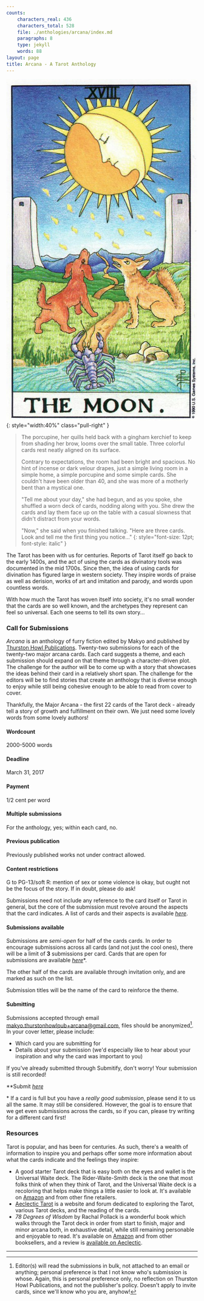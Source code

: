 ```yaml
---
counts:
    characters_real: 436
    characters_total: 528
    file: ./anthologies/arcana/index.md
    paragraphs: 8
    type: jekyll
    words: 88
layout: page
title: Arcana - A Tarot Anthology
---
```


![The Moon from the Universal Waite deck](/assets/themoon.jpg){: style="width:40%" class="pull-right" }

> The porcupine, her quills held back with a gingham kerchief to keep from shading her brow, looms over the small table.  Three colorful cards rest neatly aligned on its surface.
>
> Contrary to expectations, the room had been bright and spacious.  No hint of incense or dark velour drapes, just a simple living room in a simple home, a simple porcupine and some simple cards.  She couldn't have been older than 40, and she was more of a motherly bent than a mystical one.
>
> "Tell me about your day," she had begun, and as you spoke, she shuffled a worn deck of cards, nodding along with you.  She drew the cards and lay them face up on the table with a casual slowness that didn't distract from your words.
>
> "Now," she said when you finished talking.  "Here are three cards.  Look and tell me the first thing you notice..."
{: style="font-size: 12pt; font-style: italic" }

The Tarot has been with us for centuries.  Reports of Tarot itself go back to the early 1400s, and the act of using the cards as divinatory tools was documented in the mid 1700s.  Since then, the idea of using cards for divination has figured large in western society.  They inspire words of praise as well as derision, works of art and imitation and parody, and words upon countless words.

With how much the Tarot has woven itself into society, it's no small wonder that the cards are so well known, and the archetypes they represent can feel so universal.  Each one seems to tell its own story...

### Call for Submissions

*Arcana* is an anthology of furry fiction edited by Makyo and published by [Thurston Howl Publications](http://thurstonhowlpublications.com/).  Twenty-two submissions for each of the twenty-two major arcana cards.  Each card suggests a theme, and each submission should expand on that theme through a character-driven plot.  The challenge for the author will be to come up with a story that showcases the ideas behind their card in a relatively short span.  The challenge for the editors will be to find stories that create an anthology that is diverse enough to enjoy while still being cohesive enough to be able to read from cover to cover.

Thankfully, the Major Arcana - the first 22 cards of the Tarot deck - already tell a story of growth and fulfillment on their own.  We just need some lovely words from some lovely authors!

<!--
Howl, [Nov 27, 2016, 2:32 PM]:
1. Try to get at least eight set authors to commit to eight of the cards, that will be closed to other submissions. And try to have these eight well spread throughout the anthology, especially the first and last card.

2. Have an open call for the others. Don't do the three slots thing, but do give names of who has submitted under each one as well as who is planning on writing one, so people can still go for underdog cards.

3. Don't say this in the call for subs, but assume that we will have a second call for subs. In the likely case that there will be a few cards that have zero quality subs.

Madison Scott-Clary, [Nov 27, 2016, 2:38 PM]:
For part 3, will we send out accept/reject letters before the second call?

Howl, [Nov 27, 2016, 2:39 PM]:
Yes, we will.

They will ask for a deadline. Let's say March 15th?

OH, and please keep me as up to date as possible on this. When you get a confirmation, let me know immediately.

Once you get eight who say they will do it, then you can post the call for four months past when you get the eighth confirmation.

Definitely try to get Kyell if you can.

Haha

And feel free to ask anyone who is in the Seven Deadly Sins lineup:

Coghlan, Stephen
Abernathy, Thomas
Black Wolf, Tristan
Dax
Dwale
Faolan
Grey Raven, Searska
Greyflank
Gullwulf
Hypetaph
James, Rayah
Leigh, Billy
Oakshadow, BanWynn
Proctor, Evelyn
Sisco
Teiran
TJ Minde
Varzen
Weasel
Zarpaulus
DaySpring, NightEyes
Noelle, J. A.
Telfer, Avin

Madison Scott-Clary, [Nov 27, 2016, 2:46 PM]:
*nod* I'm already forming a list, hah.  Kyell, Sparf, Searska (who sounded very interested), maybe Ryffnah

Okay!

Howl:
Talked with Ocean, discussed possibly having more than eight solicited authors. Let's go for at least eleven.

Madison Scott-Clary, [Nov 28, 2016, 3:03 PM]:
Anyway, the reason I got confused last night was because I had been thinking about asking authors for invite cards to write for more than one card.  Like, The Fool, Wheel of Fortune, and The World tell a definite story together, so I was going to ask one author to do all three; one world, same characters, three chapters.  There's a few other pairings and such, too, like The Empress and The Emperor.  Does that sound doable?

Howl, [Nov 28, 2016, 3:03 PM]:
Hm....

Point number one: [nitpicky] Don't put two spaces between sentences. We haven't done that as a society in...sixty years?

Point number two: In theory that sounds nice, but I don't think it's practical to ask any author to do more than one story.

A suggestion might be to commit different authors for those cards, but have them play off each other's stories.

For example, give "The Fool" a much earlier due date, and then give it to the author of the next story, and so on.

Madison Scott-Clary, [Nov 28, 2016, 3:05 PM]:
*nod* That makes sense (and yeah, sorry, I've been trying for _years_ to break the double spacing habit x.x)

Howl, [Nov 28, 2016, 3:05 PM]:
Haha, xP

Sorry about that. I'm a word folf. It's what I do.

Madison Scott-Clary, [Nov 28, 2016, 3:06 PM]:
I have macros in my text editor to remove that, even. Bleh, dumb typing classes. Anyway!

Howl, [Nov 28, 2016, 3:07 PM]:
Haha. So do you think that idea would work?

Madison Scott-Clary, [Nov 28, 2016, 3:11 PM]:
Yeah, definitely! I guess the thing that was kinda making me anxious last night was thinking of 11 authors to invite without exhausting the active authors in the guild. That's what drove me to think about letting authors tackle multiple cards in a longer submission.

Howl, [Nov 28, 2016, 8:24 PM]:
Hmm I don't know. I think single subs would be better than multiple for authors but that's up to you and how your negotiations go

Madison Scott-Clary, [Nov 28, 2016, 8:25 PM]:
*nod*  That's fine :3  I still need to do some talking to figure it out.  I was going to allow multiple submisisons for open cards, but probably only publish one per author unless submissions are scant.  Does that sound okay?

Howl:
Deal :)

https://docs.google.com/spreadsheets/d/1ao0rwk2YsuqpnNtLsIW80IIonJNgfwNW97xTs0jnMJQ/edit#gid=0
-->

#### **Wordcount**

2000-5000 words

#### **Deadline**

March 31, 2017

#### **Payment**

1/2 cent per word

#### **Multiple submissions**

For the anthology, yes; within each card, no.

#### **Previous publication**

Previously published works not under contract allowed.

#### **Content restrictions**
G to PG-13/soft R: mention of sex or some violence is okay, but ought not be the focus of the story.  If in doubt, please do ask!

Submissions need not include any reference to the card itself or Tarot in general, but the core of the submission must revolve around the aspects that the card indicates.  A list of cards and their aspects is available *[here](cards)*.

#### **Submissions available**

Submissions are *semi-open* for half of the cards cards.  In order to encourage submissions across all cards (and not just the cool ones), there will be a limit of **3** submissions per card.  Cards that are open for submissions are available *[here](cards)*\*.

The other half of the cards are available through invitation only, and are marked as such on the list.

Submission titles will be the name of the card to reinforce the theme.

#### **Submitting**

Submissions accepted through email [makyo.thurstonhowlpub+arcana@gmail.com](mailto:makyo.thurstonhowlpub+arcana@gmail.com), files should be anonymized[^anonymized].  In your cover letter, please include:

* Which card you are submitting for
* Details about your submission (we'd especially like to hear about your inspiration and why the card was important to you)

If you've already submitted through Submitify, don't worry! Your submission is still recorded!

**Submit *[here](mailto:makyo.thurstonhowlpub+arcana@gmail.com)*̨**

\* If a card is full but you have a *really good submission*, please send it to us all the same.  It may still be considered.  However, the goal is to ensure that we get even submissions across the cards, so if you can, please try writing for a different card first!

### Resources

Tarot is popular, and has been for centuries.  As such, there's a wealth of information to inspire you and perhaps offer some more information about what the cards indicate and the feelings they inspire:

* A good starter Tarot deck that is easy both on the eyes and wallet is the Universal Waite deck.  The Rider-Waite-Smith deck is the one that most folks think of when they think of Tarot, and the Universal Waite deck is a recoloring that helps make things a little easier to look at.  It's available on [Amazon](http://a.co/dlPDuyt) and from other fine retailers.
* [Aeclectic Tarot](http://www.aeclectic.net/tarot/) is a website and forum dedicated to exploring the Tarot, various Tarot decks, and the reading of the cards.
* *78 Degrees of Wisdom* by Rachal Pollack is a wonderful book which walks through the Tarot deck in order from start to finish, major and minor arcana both, in exhaustive detail, while still remaining personable and enjoyable to read.  It's available on [Amazon](http://a.co/6PKbLYD) and from other booksellers, and a review is [available on Aeclectic](http://www.aeclectic.net/tarot/books/78-degrees-of-wisdom/).

-----

[^anonymized]:  Editor(s) will read the submissions in bulk, not attached to an email or anything; personal preference is that I not know who's submission is whose. Again, this is personal preference only, no reflection on Thurston Howl Publications, and not the publisher's policy. Doesn't apply to invite cards, since we'll know who you are, anyhow!
